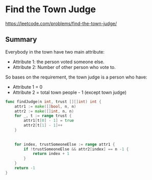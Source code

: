 # Find the Town Judge

https://leetcode.com/problems/find-the-town-judge/

## Summary

 Everybody in the town have two main attribute:
  - Attribute 1: the person voted someone else.
  - Attribute 2: Number of other person who vote to.

So bases on the requirement, the town judge is a person who have:
 - Attribute 1 = 0
 - Attribute 2 = total town people - 1 (except town judge)

```go
func findJudge(n int, trust [][]int) int {
    attr1 := make([]bool, n, n)
    attr2 := make([]int, n, n)
    for _, t := range trust {
        attr1[t[0] - 1] = true
        attr2[t[1] - 1]++
    }
    
    
    for index, trustSomeoneElse := range attr1 {
        if !trustSomeoneElse && attr2[index] == n -1 {
            return index + 1
        }
    }
    return -1
}
```
